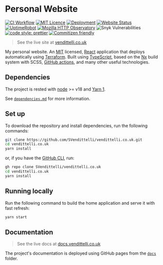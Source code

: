 # Personal Website

[![CI Workflow](https://github.com/SVendittelli/vendittelli.co.uk/actions/workflows/ci.yml/badge.svg)](https://github.com/SVendittelli/vendittelli.co.uk/actions/workflows/ci.yml)
[![MIT Licence](https://img.shields.io/github/license/SVendittelli/vendittelli.co.uk)](https://github.com/SVendittelli/vendittelli.co.uk/blob/main/LICENSE)
[![Deployment](https://img.shields.io/github/deployments/SVendittelli/vendittelli.co.uk/production?label=deploy)](https://github.com/SVendittelli/vendittelli.co.uk/deployments/activity_log?environment=production)
[![Website Status](https://img.shields.io/website?url=https%3A%2F%2Fvendittelli.co.uk)](https://vendittelli.co.uk/)
[![UptimeRobot](https://img.shields.io/uptimerobot/ratio/m793028518-cb286cb8b65c7c745debebe1)](https://stats.uptimerobot.com/80zk0uXpKG)
[![Mozilla HTTP Observatory](https://img.shields.io/mozilla-observatory/grade/vendittelli.co.uk?publish)](https://observatory.mozilla.org/analyze/vendittelli.co.uk)
![Snyk Vulnerabilities](https://img.shields.io/snyk/vulnerabilities/github/SVendittelli/vendittelli.co.uk)
[![code style: prettier](https://img.shields.io/badge/code_style-prettier-ff69b4.svg)](https://github.com/prettier/prettier)
[![Commitizen friendly](https://img.shields.io/badge/commitizen-friendly-brightgreen.svg)](http://commitizen.github.io/cz-cli/)

> See the live site at [vendittelli.co.uk](https://vendittelli.co.uk/)

My personal website. An [MIT](https://github.com/SVendittelli/vendittelli.co.uk/blob/main/LICENSE) licensed, [React](https://reactjs.org/) application that deploys automatically using [Terraform](https://www.terraform.io/). Built using [TypeScript](https://www.typescriptlang.org/), based on the [Nx](https://nx.dev/) build system with SCSS, [GitHub actions](https://github.com/features/actions), and many other useful technologies.

## Dependencies

The project is rested with [node](https://nodejs.org/) >= v18 and [Yarn 1](https://classic.yarnpkg.com/).

See [`dependencies.md`](docs/pages/dependencies.md) for more information.

## Set up

To download the repository and install dependencies, run the following commands:

```bash
git clone https://github.com/SVendittelli/vendittelli.co.uk.git
cd vendittelli.co.uk
yarn install
```

or, if you have the [GitHub CLI](https://cli.github.com/), run:

```bash
gh repo clone SVendittelli/vendittelli.co.uk
cd vendittelli.co.uk
yarn install
```

## Running locally

Run the following command to build the home application and serve it with fast refresh:

```bash
yarn start
```

## Documentation

> See the live docs at [docs.vendittelli.co.uk](https://docs.vendittelli.co.uk/)

The project's documentation is deployed using GitHub pages from the [`docs`](docs/index.md) folder.
